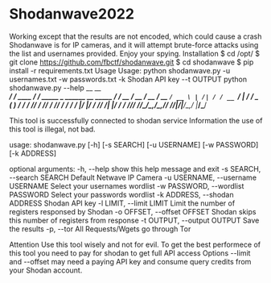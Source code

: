 # Shodanwave2022
Working except that the results are not encoded, which could cause a crash Shodanwave is for IP cameras, and it will attempt brute-force attacks using the list and usernames provided. Enjoy your spying.
Installation
$ cd /opt/
$ git clone https://github.com/fbctf/shodanwave.git
$ cd shodanwave
$ pip install -r requirements.txt
Usage
Usage: python shodanwave.py -u usernames.txt -w passwords.txt  -k Shodan API key --t OUTPUT
       python shodanwave.py --help 
         __              __                                   
   _____/ /_  ____  ____/ /___ _____ _      ______ __   _____ 
  / ___/ __ \/ __ \/ __  / __ `/ __ \ | /| / / __ `/ | / / _ \
 (__  ) / / / /_/ / /_/ / /_/ / / / / |/ |/ / /_/ /| |/ /  __/
/____/_/ /_/\____/\__,_/\__,_/_/ /_/|__/|__/\__,_/ |___/\___/ 
                                                              

This tool is successfully connected to shodan service
Information the use of this tool is illegal, not bad.

usage: shodanwave.py [-h] [-s SEARCH] [-u USERNAME] [-w PASSWORD] [-k ADDRESS]

optional arguments:
  -h, --help            show this help message and exit
  -s SEARCH, --search SEARCH
                        Default Netwave IP Camera
  -u USERNAME, --username USERNAME
                        Select your usernames wordlist
  -w PASSWORD, --wordlist PASSWORD
                        Select your passwords wordlist
  -k ADDRESS, --shodan ADDRESS
                        Shodan API key
  -l LIMIT, --limit LIMIT
                        Limit the number of registers responsed by Shodan
  -o OFFSET, --offset OFFSET
                        Shodan skips this number of registers from response
  -t OUTPUT, --output OUTPUT
                        Save the results
  -p, --tor
		        All Requests/Wgets go through Tor 
	                

Attention
Use this tool wisely and not for evil. To get the best performece of this tool you need to pay for shodan to get full API access Options --limit and --offset may need a paying API key and consume query credits from your Shodan account.
